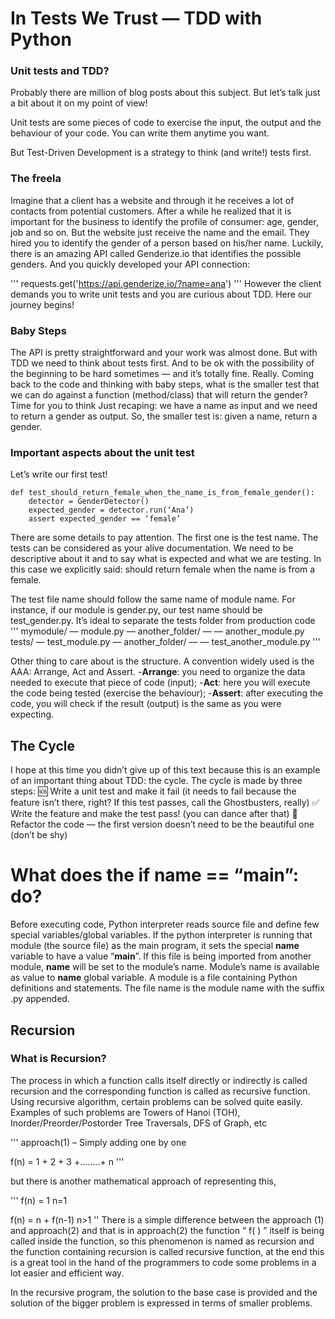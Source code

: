 # In Tests We Trust — TDD with Python

### Unit tests and TDD?

Probably there are million of blog posts about this subject. But let’s talk just a bit about it on my point of view!

Unit tests are some pieces of code to exercise the input, the output and the behaviour of your code. You can write them anytime you want.

But Test-Driven Development is a strategy to think (and write!) tests first.

### The freela

Imagine that a client has a website and through it he receives a lot of contacts from potential customers. After a while he realized that it is important for the business to identify the profile of consumer: age, gender, job and so on. But the website just receive the name and the email.
They hired you to identify the gender of a person based on his/her name. Luckily, there is an amazing API called Genderize.io that identifies the possible genders. And you quickly developed your API connection:

'''
requests.get('https://api.genderize.io/?name=ana')
'''
However the client demands you to write unit tests and you are curious about TDD. Here our journey begins!

### Baby Steps

The API is pretty straightforward and your work was almost done. But with TDD we need to think about tests first. And to be ok with the possibility of the beginning to be hard sometimes — and it’s totally fine. Really.
Coming back to the code and thinking with baby steps, what is the smaller test that we can do against a function (method/class) that will return the gender?
Time for you to think
Just recaping: we have a name as input and we need to return a gender as output. So, the smaller test is: given a name, return a gender.

### Important aspects about the unit test

Let’s write our first test!

```
def test_should_return_female_when_the_name_is_from_female_gender():
    detector = GenderDetector()
    expected_gender = detector.run(‘Ana’)
    assert expected_gender == ‘female’
```

There are some details to pay attention. The first one is the test name. The tests can be considered as your alive documentation. We need to be descriptive about it and to say what is expected and what we are testing. In this case we explicitly said: should return female when the name is from a female.

The test file name should follow the same name of module name. For instance, if our module is gender.py, our test name should be test_gender.py. It’s ideal to separate the tests folder from production code
'''
mymodule/
— module.py
— another_folder/
— — another_module.py
tests/
— test_module.py
— another_folder/
— — test_another_module.py
'''

Other thing to care about is the structure. A convention widely used is the AAA: Arrange, Act and Assert. -**Arrange**: you need to organize the data needed to execute that piece of code (input); -**Act**: here you will execute the code being tested (exercise the behaviour); -**Assert**: after executing the code, you will check if the result (output) is the same as you were expecting.

## The Cycle

I hope at this time you didn’t give up of this text because this is an example of an important thing about TDD: the cycle.
The cycle is made by three steps:
🆘 Write a unit test and make it fail (it needs to fail because the feature isn’t there, right? If this test passes, call the Ghostbusters, really)
✅ Write the feature and make the test pass! (you can dance after that)
🔵 Refactor the code — the first version doesn’t need to be the beautiful one (don’t be shy)

# What does the if **name** == “**main**”: do?

Before executing code, Python interpreter reads source file and define few special variables/global variables.
If the python interpreter is running that module (the source file) as the main program, it sets the special **name** variable to have a value “**main**”. If this file is being imported from another module, **name** will be set to the module’s name. Module’s name is available as value to **name** global variable.
A module is a file containing Python definitions and statements. The file name is the module name with the suffix .py appended.

## Recursion

### What is Recursion?

The process in which a function calls itself directly or indirectly is called recursion and the corresponding function is called as recursive function. Using recursive algorithm, certain problems can be solved quite easily. Examples of such problems are Towers of Hanoi (TOH), Inorder/Preorder/Postorder Tree Traversals, DFS of Graph, etc

'''
approach(1) – Simply adding one by one

f(n) = 1 + 2 + 3 +……..+ n
'''

but there is another mathematical approach of representing this,

'''
f(n) = 1 n=1

f(n) = n + f(n-1) n>1
''
There is a simple difference between the approach (1) and approach(2) and that is in approach(2) the function “ f( ) ” itself is being called inside the function, so this phenomenon is named as recursion and the function containing recursion is called recursive function, at the end this is a great tool in the hand of the programmers to code some problems in a lot easier and efficient way.

In the recursive program, the solution to the base case is provided and the solution of the bigger problem is expressed in terms of smaller problems.
